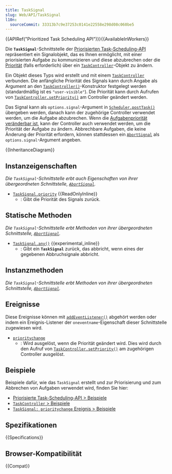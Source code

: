 ```yaml
---
title: TaskSignal
slug: Web/API/TaskSignal
l10n:
  sourceCommit: 33313b7c9e37253c0141e22558e298d08c060be5
---
```


{{APIRef("Prioritized Task Scheduling API")}}{{AvailableInWorkers}}

Die **`TaskSignal`**-Schnittstelle der [Priorisierten Task-Scheduling-API](/de/docs/Web/API/Prioritized_Task_Scheduling_API) repräsentiert ein Signalobjekt, das es Ihnen ermöglicht, mit einer priorisierten Aufgabe zu kommunizieren und diese abzubrechen oder die [Priorität](/de/docs/Web/API/Prioritized_Task_Scheduling_API#task_priorities) (falls erforderlich) über ein [`TaskController`](/de/docs/Web/API/TaskController)-Objekt zu ändern.

Ein Objekt dieses Typs wird erstellt und mit einem [`TaskController`](/de/docs/Web/API/TaskController) verbunden.
Die anfängliche Priorität des Signals kann durch Angabe als Argument an den [`TaskController()`](/de/docs/Web/API/TaskController/TaskController)-Konstruktor festgelegt werden (standardmäßig ist es `"user-visible"`).
Die Priorität kann durch Aufrufen von [`TaskController.setPriority()`](/de/docs/Web/API/TaskController/setPriority) am Controller geändert werden.

Das Signal kann als `options.signal`-Argument in [`Scheduler.postTask()`](/de/docs/Web/API/Scheduler/postTask) übergeben werden, danach kann der zugehörige Controller verwendet werden, um die Aufgabe abzubrechen.
Wenn die [Aufgabenpriorität veränderbar ist](/de/docs/Web/API/Prioritized_Task_Scheduling_API#mutable_and_immutable_task_priority), kann der Controller auch verwendet werden, um die Priorität der Aufgabe zu ändern.
Abbrechbare Aufgaben, die keine Änderung der Priorität erfordern, können stattdessen ein [`AbortSignal`](/de/docs/Web/API/AbortSignal) als `options.signal`-Argument angeben.

{{InheritanceDiagram}}

## Instanzeigenschaften

_Die `TaskSignal`-Schnittstelle erbt auch Eigenschaften von ihrer übergeordneten Schnittstelle, [`AbortSignal`](/de/docs/Web/API/AbortSignal)._

- [`TaskSignal.priority`](/de/docs/Web/API/TaskSignal/priority) {{ReadOnlyInline}}
  - : Gibt die Priorität des Signals zurück.

## Statische Methoden

_Die `TaskSignal`-Schnittstelle erbt Methoden von ihrer übergeordneten Schnittstelle, [`AbortSignal`](/de/docs/Web/API/AbortSignal)._

- [`TaskSignal.any()`](/de/docs/Web/API/TaskSignal/any_static) {{experimental_inline}}
  - : Gibt ein **`TaskSignal`** zurück, das abbricht, wenn eines der gegebenen Abbruchsignale abbricht.

## Instanzmethoden

_Die `TaskSignal`-Schnittstelle erbt Methoden von ihrer übergeordneten Schnittstelle, [`AbortSignal`](/de/docs/Web/API/AbortSignal)._

## Ereignisse

Diese Ereignisse können mit [`addEventListener()`](/de/docs/Web/API/EventTarget/addEventListener) abgehört werden oder indem ein Ereignis-Listener der `oneventname`-Eigenschaft dieser Schnittstelle zugewiesen wird.

- [`prioritychange`](/de/docs/Web/API/TaskSignal/prioritychange_event)
  - : Wird ausgelöst, wenn die Priorität geändert wird.
    Dies wird durch den Aufruf von [`TaskController.setPriority()`](/de/docs/Web/API/TaskController/setPriority) am zugehörigen Controller ausgelöst.

## Beispiele

Beispiele dafür, wie das `TaskSignal` erstellt und zur Priorisierung und zum Abbrechen von Aufgaben verwendet wird, finden Sie hier:

- [Priorisierte Task-Scheduling-API > Beispiele](/de/docs/Web/API/Prioritized_Task_Scheduling_API#examples)
- [`TaskController` > Beispiele](/de/docs/Web/API/TaskController#examples)
- [`TaskSignal: prioritychange` Ereignis > Beispiele](/de/docs/Web/API/TaskSignal/prioritychange_event#examples)

## Spezifikationen

{{Specifications}}

## Browser-Kompatibilität

{{Compat}}
